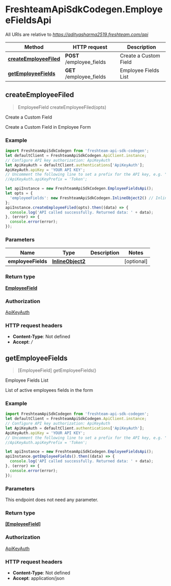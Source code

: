 # FreshteamApiSdkCodegen.EmployeeFieldsApi

All URIs are relative to *https://adityasharma2519.freshteam.com/api*

Method | HTTP request | Description
------------- | ------------- | -------------
[**createEmployeeFiled**](EmployeeFieldsApi.md#createEmployeeFiled) | **POST** /employee_fields | Create a Custom Field
[**getEmployeeFields**](EmployeeFieldsApi.md#getEmployeeFields) | **GET** /employee_fields | Employee Fields List



## createEmployeeFiled

> EmployeeField createEmployeeFiled(opts)

Create a Custom Field

Create a Custom Field in Employee Form

### Example

```javascript
import FreshteamApiSdkCodegen from 'freshteam-api-sdk-codegen';
let defaultClient = FreshteamApiSdkCodegen.ApiClient.instance;
// Configure API key authorization: ApiKeyAuth
let ApiKeyAuth = defaultClient.authentications['ApiKeyAuth'];
ApiKeyAuth.apiKey = 'YOUR API KEY';
// Uncomment the following line to set a prefix for the API key, e.g. "Token" (defaults to null)
//ApiKeyAuth.apiKeyPrefix = 'Token';

let apiInstance = new FreshteamApiSdkCodegen.EmployeeFieldsApi();
let opts = {
  'employeeFields': new FreshteamApiSdkCodegen.InlineObject2() // InlineObject2 | 
};
apiInstance.createEmployeeFiled(opts).then((data) => {
  console.log('API called successfully. Returned data: ' + data);
}, (error) => {
  console.error(error);
});

```

### Parameters


Name | Type | Description  | Notes
------------- | ------------- | ------------- | -------------
 **employeeFields** | [**InlineObject2**](InlineObject2.md)|  | [optional] 

### Return type

[**EmployeeField**](EmployeeField.md)

### Authorization

[ApiKeyAuth](../README.md#ApiKeyAuth)

### HTTP request headers

- **Content-Type**: Not defined
- **Accept**: */*


## getEmployeeFields

> [EmployeeField] getEmployeeFields()

Employee Fields List

List of active employees fields in the form

### Example

```javascript
import FreshteamApiSdkCodegen from 'freshteam-api-sdk-codegen';
let defaultClient = FreshteamApiSdkCodegen.ApiClient.instance;
// Configure API key authorization: ApiKeyAuth
let ApiKeyAuth = defaultClient.authentications['ApiKeyAuth'];
ApiKeyAuth.apiKey = 'YOUR API KEY';
// Uncomment the following line to set a prefix for the API key, e.g. "Token" (defaults to null)
//ApiKeyAuth.apiKeyPrefix = 'Token';

let apiInstance = new FreshteamApiSdkCodegen.EmployeeFieldsApi();
apiInstance.getEmployeeFields().then((data) => {
  console.log('API called successfully. Returned data: ' + data);
}, (error) => {
  console.error(error);
});

```

### Parameters

This endpoint does not need any parameter.

### Return type

[**[EmployeeField]**](EmployeeField.md)

### Authorization

[ApiKeyAuth](../README.md#ApiKeyAuth)

### HTTP request headers

- **Content-Type**: Not defined
- **Accept**: application/json

